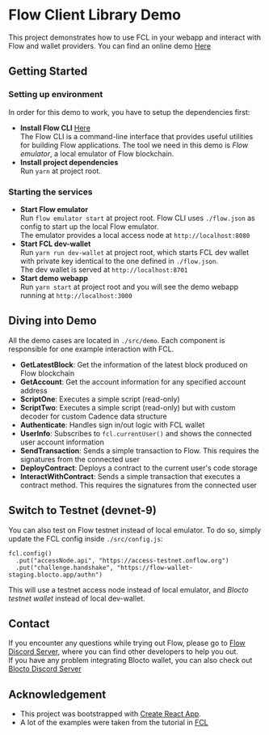 # Flow Client Library Demo
This project demonstrates how to use FCL in your webapp and interact with Flow and wallet providers.
You can find an online demo [Here](http://fcl-demo.portto.io/) 

## Getting Started

### Setting up environment 
In order for this demo to work, you have to setup the dependencies first:

- **Install Flow CLI** [Here](https://github.com/onflow/flow/blob/master/docs/cli.md)  
The Flow CLI is a command-line interface that provides useful utilities for building Flow applications. The tool we need in this demo is *Flow emulator*, a local emulator of Flow blockchain.
- **Install project dependencies**  
Run `yarn` at project root.

### Starting the services
- **Start Flow emulator**  
Run `flow emulator start` at project root. Flow CLI uses `./flow.json` as config to start up the local Flow emulator.  
The emulator provides a local access node at `http://localhost:8080`
- **Start FCL dev-wallet**  
Run `yarn run dev-wallet` at project root, which starts FCL dev wallet with private key identical to the one defined in `./flow.json`.  
The dev wallet is served at `http://localhost:8701`
- **Start demo webapp**  
Run `yarn start` at project root and you will see the demo webapp running at `http://localhost:3000`

## Diving into Demo
All the demo cases are located in `./src/demo`. Each component is responsible for one example interaction with FCL. 

- **GetLatestBlock**: Get the information of the latest block produced on Flow blockchain
- **GetAccount**: Get the account information for any specified account address
- **ScriptOne**: Executes a simple script (read-only)
- **ScriptTwo**: Executes a simple script (read-only) but with custom decoder for custom Cadence data structure
- **Authenticate**: Handles sign in/out logic with FCL wallet
- **UserInfo**: Subscribes to `fcl.currentUser()` and shows the connected user account information 
- **SendTransaction**: Sends a simple transaction to Flow. This requires the signatures from the connected user
- **DeployContract**: Deploys a contract to the current user's code storage
- **InteractWithContract**: Sends a simple transaction that executes a contract method. This requires the signatures from the connected user

## Switch to Testnet (devnet-9)
You can also test on Flow testnet instead of local emulator. To do so, simply update the FCL config inside `./src/config.js`:
```
fcl.config()
  .put("accessNode.api", "https://access-testnet.onflow.org")
  .put("challenge.handshake", "https://flow-wallet-staging.blocto.app/authn")
```
This will use a testnet access node instead of local emulator, and *Blocto testnet wallet* instead of local dev-wallet.

## Contact
If you encounter any questions while trying out Flow, please go to [Flow Discord Server](https://discord.gg/SEJtd32), where you can find other developers to help you out.  
If you have any problem integrating Blocto wallet, you can also check out [Blocto Discord Server](https://discord.gg/Y2sfssn)

## Acknowledgement
- This project was bootstrapped with [Create React App](https://github.com/facebook/create-react-app).
- A lot of the examples were taken from the tutorial in [FCL](https://github.com/onflow/flow-js-sdk/tree/master/packages/fcl)
